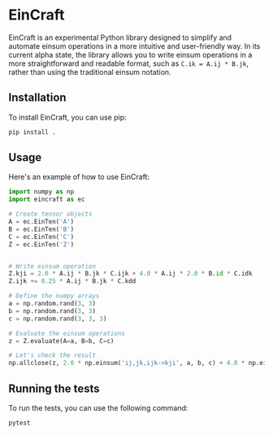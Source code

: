 # EinCraft

EinCraft is an experimental Python library designed to simplify and automate einsum operations in a more intuitive and user-friendly way. In its current alpha state, the library allows you to write einsum operations in a more straightforward and readable format, such as `C.ik = A.ij * B.jk`, rather than using the traditional einsum notation.

## Installation

To install EinCraft, you can use pip:

```bash
pip install .
```


## Usage

Here's an example of how to use EinCraft:

```python
import numpy as np
import eincraft as ec

# Create tensor objects
A = ec.EinTen('A')
B = ec.EinTen('B')
C = ec.EinTen('C')
Z = ec.EinTen('Z')


# Write einsum operation
Z.kji = 2.0 * A.ij * B.jk * C.ijk + 4.0 * A.ij * 2.0 * B.id * C.idk
Z.ijk += 0.25 * A.ij * B.jk * C.kdd

# Define the numpy arrays
a = np.random.rand(3, 3)
b = np.random.rand(3, 3)
c = np.random.rand(3, 3, 3)

# Evaluate the einsum operations
z = Z.evaluate(A=a, B=b, C=c)

# Let's check the result
np.allclose(z, 2.0 * np.einsum('ij,jk,ijk->kji', a, b, c) + 4.0 * np.einsum('ij,id,idk->ijk', a, 2.0 * b, c) + 0.25 * np.einsum('ij,jk,kdd->ijk', a, b, c))

```

## Running the tests

To run the tests, you can use the following command:

```bash
pytest
```
